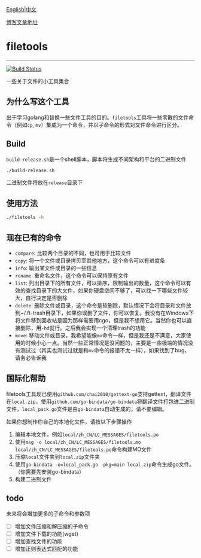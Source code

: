 [English](https://github.com/HaoKunT/filetools/blob/master/README.md)|[中文](https://github.com/HaoKunT/filetools/blob/master/README_zh-CN.md)

[博客文章地址](https://hkvision.cn/2019/09/12/filetools工具/)
# filetools
--------------------------------
[![Build Status](https://travis-ci.org/HaoKunT/filetools.svg?branch=master)](https://travis-ci.org/HaoKunT/filetools)

一些关于文件的小工具集合

## 为什么写这个工具
出于学习golang和替换一些文件工具的目的。`filetools`工具将一些零散的文件命令（例如`cp`, `mv`）集成为一个命令，并以子命令的形式对文件命令进行区分。

## Build
`build-release.sh`是一个shell脚本，脚本将生成不同架构和平台的二进制文件
``` bash
./build-release.sh
```
二进制文件将放在`release`目录下

## 使用方法
``` bash
./filetools -h
```

## 现在已有的命令
- `compare`: 比较两个目录的不同，也可用于比较文件
- `copy`: 将一个文件或目录拷贝至其他地方，这个命令可以有进度条
- `info`: 输出某文件或目录的一些信息
- `rename`: 重命名文件，这个命令可以保持原有文件
- `list`: 列出目录下的所有文件，可以排序，限制输出的数量，这个命令可以有效的查找目录下的大文件，如果你硬盘空间不够了，可以找一下哪些文件较大，自行决定是否删除
- `delete`: 删除文件或目录，这个命令是软删除，默认情况下会将目录和文件放到~/.ft-trash目录下，如果你误删了文件，你可以恢复。我没有在Windows下将文件移到回收站是因为那样需要用cgo，但是我不想用它。当然你也可以直接删除，用`-hd`就行。之后我会实现一个清理trash的功能
- `move`: 移动文件或目录，我希望能像`mv`命令一样，但是我还是不满意，大家使用的时候小心一点。当然一些正常情况是没问题的，主要是一些极端的情况没有测试过（其实也测试过就是和`mv`命令的报错不太一样），如果找到了bug，请务必告诉我

## 国际化帮助
filetools工具现已使用`github.com/chai2010/gettext-go`支持gettext，翻译文件在`local.zip`，使用`github.com/go-bindata/go-bindata`将翻译文件打包进二进制文件，`local_pack.go`文件是由`go-bindata`自动生成的，请不要编辑。

如果你想制作你自己的本地化文件，请按以下步骤操作
1. 编辑本地文件，例如`local/zh_CN/LC_MESSAGES/filetools.po`
2. 使用`msg -o local/zh_CN/LC_MESSAGES/filetools.mo local/zh_CN/LC_MESSAGES/filetools.po`命令构建MO文件
3. 压缩`local`文件夹到`local.zip`文件夹
4. 使用`go-bindata -o=local_pack.go -pkg=main local.zip`命令生成go文件。（你需要先安装go-bindata）
5. 构建二进制文件

## todo
未来将会增加更多的子命令和参数项

- [ ] 增加文件压缩和解压缩的子命令
- [ ] 增加文件下载的功能(wget)
- [ ] 增加查找文件的功能
- [ ] 增加正则表达式匹配的功能